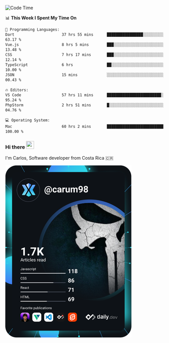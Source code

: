 
<!--START_SECTION:waka-->
![Code Time](http://img.shields.io/badge/Code%20Time-10%2C044%20hrs%2014%20mins-blue)

📊 **This Week I Spent My Time On** 

```text
💬 Programming Languages: 
Dart                     37 hrs 55 mins      ████████████████░░░░░░░░░   63.17 % 
Vue.js                   8 hrs 5 mins        ███░░░░░░░░░░░░░░░░░░░░░░   13.48 % 
CSS                      7 hrs 17 mins       ███░░░░░░░░░░░░░░░░░░░░░░   12.14 % 
TypeScript               6 hrs               ██░░░░░░░░░░░░░░░░░░░░░░░   10.00 % 
JSON                     15 mins             ░░░░░░░░░░░░░░░░░░░░░░░░░   00.43 % 

🔥 Editors: 
VS Code                  57 hrs 11 mins      ████████████████████████░   95.24 % 
PhpStorm                 2 hrs 51 mins       █░░░░░░░░░░░░░░░░░░░░░░░░   04.76 % 

💻 Operating System: 
Mac                      60 hrs 2 mins       █████████████████████████   100.00 % 
```


<!--END_SECTION:waka-->

### Hi there <img src="https://media.giphy.com/media/hvRJCLFzcasrR4ia7z/giphy.gif" width="25px" height="25px">

I'm Carlos, Software developer from Costa Rica 🇨🇷

<a href="https://app.daily.dev/carum98"><img src="https://github.com/carum98/carum98/blob/main/devcard.svg" width="400" alt="Carlos Umaña Acevedo's Dev Card"/></a>
